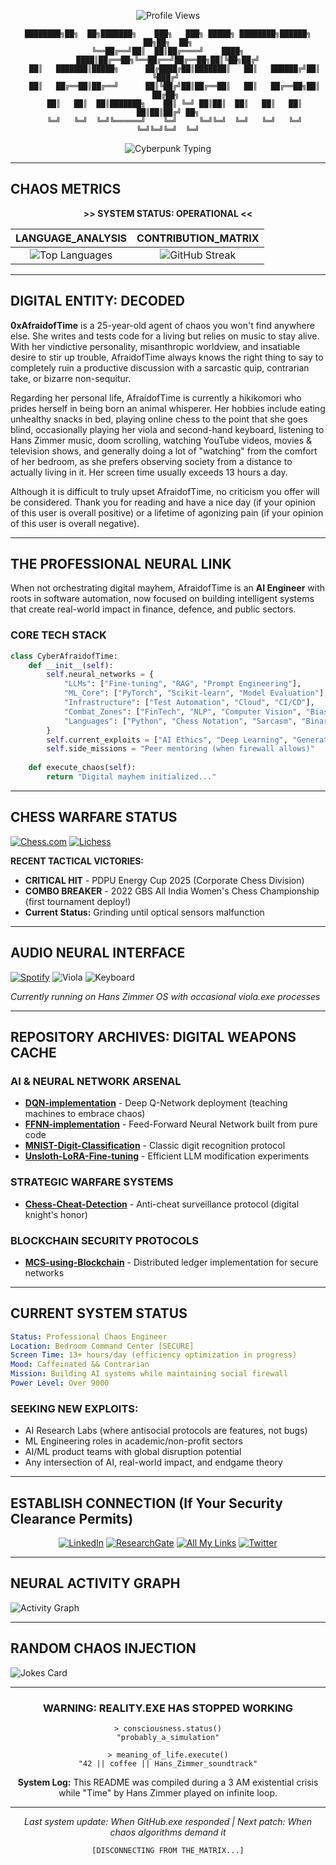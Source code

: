 <div align="center">

![Profile Views](https://komarev.com/ghpvc/?username=0xafraidoftime&color=blueviolet&style=for-the-badge&label=NEURAL%20CONNECTIONS)

</div>

<div align="center">

```
████████╗██╗  ██╗███████╗    ███╗   ███╗ █████╗ ████████╗██████╗ ██╗██╗  ██╗
╚══██╔══╝██║  ██║██╔════╝    ████╗ ████║██╔══██╗╚══██╔══╝██╔══██╗██║╚██╗██╔╝
   ██║   ███████║█████╗      ██╔████╔██║███████║   ██║   ██████╔╝██║ ╚███╔╝ 
   ██║   ██╔══██║██╔══╝      ██║╚██╔╝██║██╔══██║   ██║   ██╔══██╗██║ ██╔██╗ 
   ██║   ██║  ██║███████╗    ██║ ╚═╝ ██║██║  ██║   ██║   ██║  ██║██║██╔╝ ██╗
   ╚═╝   ╚═╝  ╚═╝╚══════╝    ╚═╝     ╚═╝╚═╝  ╚═╝   ╚═╝   ╚═╝  ╚═╝╚═╝╚═╝  ╚═╝
```

</div>

<div align="center">

![Cyberpunk Typing](https://readme-typing-svg.herokuapp.com/?lines=AGENT+OF+DIGITAL+CHAOS;NEURAL+NETWORK+ENGINEER;HIKIKOMORI+CODER;CHESS+GRANDMASTER+IN+TRAINING&font=Fira%20Code&center=true&width=600&height=50&color=00ff41&vCenter=true&size=20&pause=2000)

</div>

---

## CHAOS METRICS

<div align="center">

**>> SYSTEM STATUS: OPERATIONAL <<**

| LANGUAGE_ANALYSIS | CONTRIBUTION_MATRIX |
|:-----------------:|:-------------------:|
| ![Top Languages](https://github-readme-stats.vercel.app/api/top-langs/?username=0xafraidoftime&layout=compact&theme=chartreuse-dark&hide_border=true&card_width=400&title_color=00ff41&text_color=00ff41&bg_color=0d1117) | ![GitHub Streak](https://streak-stats.demolab.com/?user=0xafraidoftime&theme=chartreuse-dark&hide_border=true&count_total_commits=true&hide_longest_streak=true&hide_current_streak=true&card_width=300&background=0d1117&stroke=00ff41&ring=ff0080&fire=ff0080&currStreakLabel=00ff41) |

</div>

---

## DIGITAL ENTITY: DECODED

**0xAfraidofTime** is a 25-year-old agent of chaos you won't find anywhere else. She writes and tests code for a living but relies on music to stay alive. With her vindictive personality, misanthropic worldview, and insatiable desire to stir up trouble, AfraidofTime always knows the right thing to say to completely ruin a productive discussion with a sarcastic quip, contrarian take, or bizarre non-sequitur.

Regarding her personal life, AfraidofTime is currently a hikikomori who prides herself in being born an animal whisperer. Her hobbies include eating unhealthy snacks in bed, playing online chess to the point that she goes blind, occasionally playing her viola and second-hand keyboard, listening to Hans Zimmer music, doom scrolling, watching YouTube videos, movies & television shows, and generally doing a lot of "watching" from the comfort of her bedroom, as she prefers observing society from a distance to actually living in it. Her screen time usually exceeds 13 hours a day.

Although it is difficult to truly upset AfraidofTime, no criticism you offer will be considered. Thank you for reading and have a nice day (if your opinion of this user is overall positive) or a lifetime of agonizing pain (if your opinion of this user is overall negative).

---

## THE PROFESSIONAL NEURAL LINK

When not orchestrating digital mayhem, AfraidofTime is an **AI Engineer** with roots in software automation, now focused on building intelligent systems that create real-world impact in finance, defence, and public sectors.

### CORE TECH STACK
```python
class CyberAfraidofTime:
    def __init__(self):
        self.neural_networks = {
            "LLMs": ["Fine-tuning", "RAG", "Prompt Engineering"],
            "ML_Core": ["PyTorch", "Scikit-learn", "Model Evaluation"],
            "Infrastructure": ["Test Automation", "Cloud", "CI/CD"],
            "Combat_Zones": ["FinTech", "NLP", "Computer Vision", "Bias Audits"],
            "Languages": ["Python", "Chess Notation", "Sarcasm", "Binary"]
        }
        self.current_exploits = ["AI Ethics", "Deep Learning", "Generative Models"]
        self.side_missions = "Peer mentoring (when firewall allows)"
        
    def execute_chaos(self):
        return "Digital mayhem initialized..."
```

---

## CHESS WARFARE STATUS

[![Chess.com](https://img.shields.io/badge/Chess.com-it__gets__better-00ff41?style=for-the-badge&logo=chess.com&logoColor=black&labelColor=0d1117)](https://www.chess.com/member/it_gets_better)
[![Lichess](https://img.shields.io/badge/Lichess-it__gets__better-ff0080?style=for-the-badge&logo=lichess&logoColor=white&labelColor=0d1117)](https://lichess.org/@/it_gets_better)

**RECENT TACTICAL VICTORIES:**
- **CRITICAL HIT** - PDPU Energy Cup 2025 (Corporate Chess Division)
- **COMBO BREAKER** - 2022 GBS All India Women's Chess Championship (first tournament deploy!)
- **Current Status:** Grinding until optical sensors malfunction

---

## AUDIO NEURAL INTERFACE

[![Spotify](https://img.shields.io/badge/Hans%20Zimmer%20Matrix-1DB954?style=for-the-badge&logo=spotify&logoColor=black&labelColor=0d1117)](https://open.spotify.com/playlist/3GF7oPu8pjIddtQQhJcnM8)
![Viola](https://img.shields.io/badge/Analog%20Viola%20Unit-8B5A3C?style=for-the-badge&labelColor=0d1117&color=ff0080)
![Keyboard](https://img.shields.io/badge/Second--Hand%20Synth-000000?style=for-the-badge&logo=piano&logoColor=00ff41&labelColor=0d1117)

*Currently running on Hans Zimmer OS with occasional viola.exe processes*

---

## REPOSITORY ARCHIVES: DIGITAL WEAPONS CACHE

### AI & NEURAL NETWORK ARSENAL
- **[DQN-implementation](https://github.com/0xafraidoftime/DQN-implementation)** - Deep Q-Network deployment (teaching machines to embrace chaos)
- **[FFNN-implementation](https://github.com/0xafraidoftime/FFNN-implementation)** - Feed-Forward Neural Network built from pure code
- **[MNIST-Digit-Classification](https://github.com/0xafraidoftime/MNIST-Digit-Classification)** - Classic digit recognition protocol
- **[Unsloth-LoRA-Fine-tuning](https://github.com/0xafraidoftime/Unsloth-LoRA-Fine-tuning)** - Efficient LLM modification experiments

### STRATEGIC WARFARE SYSTEMS
- **[Chess-Cheat-Detection](https://github.com/0xafraidoftime/Chess-Cheat-Detection)** - Anti-cheat surveillance protocol (digital knight's honor)

### BLOCKCHAIN SECURITY PROTOCOLS
- **[MCS-using-Blockchain](https://github.com/0xafraidoftime/MCS-using-Blockchain)** - Distributed ledger implementation for secure networks

---

## CURRENT SYSTEM STATUS

```yaml
Status: Professional Chaos Engineer
Location: Bedroom Command Center [SECURE]
Screen Time: 13+ hours/day (efficiency optimization in progress)
Mood: Caffeinated && Contrarian
Mission: Building AI systems while maintaining social firewall
Power Level: Over 9000
```

### SEEKING NEW EXPLOITS:
- AI Research Labs (where antisocial protocols are features, not bugs)
- ML Engineering roles in academic/non-profit sectors
- AI/ML product teams with global disruption potential
- Any intersection of AI, real-world impact, and endgame theory

---

## ESTABLISH CONNECTION (If Your Security Clearance Permits)

<div align="center">

[![LinkedIn](https://img.shields.io/badge/Professional%20Interface-0077B5?style=for-the-badge&logo=linkedin&logoColor=white&labelColor=0d1117)](https://www.linkedin.com/in/ankita-pal-70a269157/)
[![ResearchGate](https://img.shields.io/badge/Academic%20Database-00CCBB?style=for-the-badge&logo=researchgate&logoColor=white&labelColor=0d1117)](https://www.researchgate.net/profile/Ankita-Pal-8?ev=hdr_xprf)
[![All My Links](https://img.shields.io/badge/All%20Channels-FF5722?style=for-the-badge&labelColor=0d1117&color=ff0080)](https://allmylinks.com/afraidoftime)
[![Twitter](https://img.shields.io/badge/Data%20Stream-1DA1F2?style=for-the-badge&logo=twitter&logoColor=white&labelColor=0d1117)](https://x.com/afraidoftime_)

</div>

---

## NEURAL ACTIVITY GRAPH

![Activity Graph](https://github-readme-activity-graph.vercel.app/graph?username=0xafraidoftime&theme=github-compact&hide_border=true&bg_color=0d1117&color=00ff41&line=ff0080&point=00ff41&area=true&area_color=ff0080)

---

## RANDOM CHAOS INJECTION

![Jokes Card](https://readme-jokes.vercel.app/api?theme=chartreuse-dark&hideBorder&bgColor=0d1117)

---

<div align="center">

### WARNING: REALITY.EXE HAS STOPPED WORKING

```
> consciousness.status()
"probably_a_simulation"

> meaning_of_life.execute()
"42 || coffee || Hans_Zimmer_soundtrack"
```

**System Log:** This README was compiled during a 3 AM existential crisis while "Time" by Hans Zimmer played on infinite loop.

---

*Last system update: When GitHub.exe responded | Next patch: When chaos algorithms demand it*

```
[DISCONNECTING FROM THE_MATRIX...]
```

</div>
